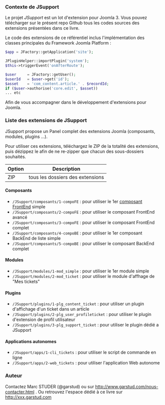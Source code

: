 ### Contexte de JSupport
Le projet *JSupport* est un lot d'extension pour Joomla 3.
Vous pouvez télécharger sur le présent repo Github tous les codes sources des extensions présentées dans ce livre.

Le code des extensions de ce référentiel inclus l'implémentation des classes principales du Framework Joomla Platform :
```php
$app = JFactory::getApplication('site');

JPluginHelper::importPlugin('system');
$this->triggerEvent('onAfterRoute');

$user     = JFactory::getUser();
$userId   = $user->get('id');
$asset    = 'com_content.article.' . $recordId;
if ($user->authorise('core.edit', $asset))
... etc
```
Afin de vous accompagner dans le développement d'extensions pour Joomla.

### Liste des extensions de JSupport
JSupport propose un Panel complet des extensions Joomla (composants, modules, plugins ...).

Pour utiliser ces extensions, téléchargez le ZIP de la totalité des extensions, puis dézippez le afin de ne re-zipper que chacun des sous-dossiers souhaités.

Option        | Description
------------- | ----------------
ZIP           | tous les dossiers des extensions


#### Composants
- `/JSupport/composants/1-compoFE` : pour utiliser le 1er [composant FrontEnd](docs/manual/fr-FR/extensions/compo-fe.md) simple
- `/JSupport/composants/2-compoFE` : pour utiliser le composant FrontEnd avancé
- `/JSupport/composants/3-compoFE` : pour utiliser le composant FrontEnd complet
- `/JSupport/composants/4-compoBE` : pour utiliser le 1er composant BackEnd de liste simple
- `/JSupport/composants/5-compoBE` : pour utiliser le composant BackEnd complet

#### Modules
- `/JSupport/modules/1-mod_simple` : pour utiliser le 1er module simple
- `/JSupport/modules/2-mod_ticket` : pour utiliser le module d'affhage de "Mes tickets"

#### Plugins
- `/JSupport/plugins/1-plg_content_ticket` : pour utiliser un plugin d'affichage d'un ticket dans un article
- `/JSupport/plugins/2-plg_user_profileticket` : pour utiliser le plugin d'extension de profil utilisateur
- `/JSupport/plugins/3-plg_support_ticket` : pour utiliser le plugin dédié a JSupport

#### Applications autonomes
- `/JSupport/apps/1-cli_tickets` : pour utiliser le script de commande en ligne
- `/JSupport/apps/2-web_tickets` : pour utiliser l'application Web autonome


### Auteur
Contactez Marc STUDER (@garstud) ou sur http://www.garstud.com/nous-contacter.html .
Ou retrouvez l'espace dédié à ce livre sur http://xxx.garstud.com
